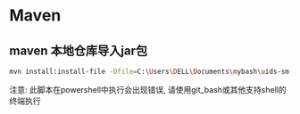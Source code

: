 # Maven

## maven 本地仓库导入jar包

```bash
mvn install:install-file -Dfile=C:\Users\DELL\Documents\mybash\uids-sm-1.0.jar -DgroupId=com.zdww -DartifactId=uids-sm -Dversion=1.0 -Dpackaging=jar
```

注意: 此脚本在powershell中执行会出现错误, 请使用git_bash或其他支持shell的终端执行